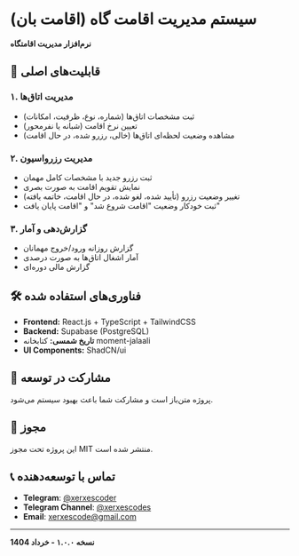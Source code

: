 # سیستم مدیریت اقامت گاه (اقامت بان)

**نرم‌افزار مدیریت اقامتگاه**  

## 📌 قابلیت‌های اصلی  

### ۱. مدیریت اتاق‌ها  
- ثبت مشخصات اتاق‌ها (شماره، نوع، ظرفیت، امکانات)  
- تعیین نرخ اقامت (شبانه یا نفرمحور)  
- مشاهده وضعیت لحظه‌ای اتاق‌ها (خالی، رزرو شده، در حال اقامت)  

### ۲. مدیریت رزرواسیون  
- ثبت رزرو جدید با مشخصات کامل مهمان  
- نمایش تقویم اقامت به صورت بصری  
- تغییر وضعیت رزرو (تأیید شده، لغو شده، در حال اقامت، خاتمه یافته)  
- ثبت خودکار وضعیت "اقامت شروع شد" و "اقامت پایان یافت"  

### ۳. گزارش‌دهی و آمار  
- گزارش روزانه ورود/خروج مهمانان  
- آمار اشغال اتاق‌ها به صورت درصدی  
- گزارش مالی دوره‌ای  

## 🛠 فناوری‌های استفاده شده  
- **Frontend:** React.js + TypeScript + TailwindCSS  
- **Backend:** Supabase (PostgreSQL)  
- **تاریخ شمسی:** کتابخانه moment-jalaali  
- **UI Components:** ShadCN/ui  





## 🤝 مشارکت در توسعه  
پروژه متن‌باز است و مشارکت شما باعث بهبود سیستم می‌شود.  

## 📜 مجوز  
این پروژه تحت مجوز MIT منتشر شده است.  

## 📞 تماس با توسعه‌دهنده  
- **Telegram**: [@xerxescoder](https://t.me/xerxescoder)
- **Telegram Channel**: [@xerxescodes](https://t.me/xerxescodes)
- **Email**: [xerxescode@gmail.com](mailto:xerxescode@gmail.com)

---
**نسخه ۱.۰.۰ - خرداد 1404**